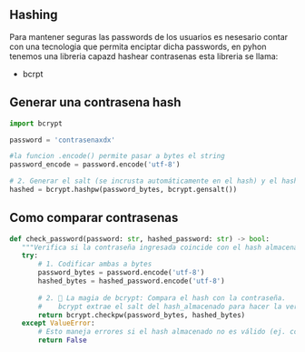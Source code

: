 ## Hashing

Para mantener seguras las passwords de los usuarios es nesesario contar con
una tecnologia que permita enciptar dicha passwords, en pyhon tenemos una 
libreria capazd hashear contrasenas esta libreria se llama: 
 - bcrpt

## Generar una contrasena hash

 ```python
 import bcrypt

password = 'contrasenaxdx'

#la funcion .encode() permite pasar a bytes el string
password_encode = password.encode('utf-8') 

# 2. Generar el salt (se incrusta automáticamente en el hash) y el hash.
hashed = bcrypt.hashpw(password_bytes, bcrypt.gensalt())
 
 ```


## Como comparar contrasenas

 ```python
def check_password(password: str, hashed_password: str) -> bool:
    """Verifica si la contraseña ingresada coincide con el hash almacenado."""
    try:
        # 1. Codificar ambas a bytes
        password_bytes = password.encode('utf-8')
        hashed_bytes = hashed_password.encode('utf-8')
        
        # 2. 🚨 La magia de bcrypt: Compara el hash con la contraseña.
        #    bcrypt extrae el salt del hash_almacenado para hacer la verificación.
        return bcrypt.checkpw(password_bytes, hashed_bytes)
    except ValueError:
        # Esto maneja errores si el hash almacenado no es válido (ej. corrupto)
        return False

 
 ```
